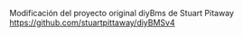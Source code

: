 Modificación del proyecto original diyBms de Stuart Pitaway https://github.com/stuartpittaway/diyBMSv4
